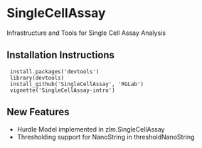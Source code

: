 SingleCellAssay
===============

Infrastructure and Tools for Single Cell Assay Analysis


Installation Instructions
------------
     install.packages('devtools')
     library(devtools)
     install_github('SingleCellAssay', 'RGLab')
     vignette('SingleCellAssay-intro')


New Features 
------------
- Hurdle Model implemented in zlm.SingleCellAssay
- Thresholding support for NanoString in thresholdNanoString
